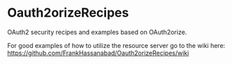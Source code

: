 Oauth2orizeRecipes
==================

OAuth2 security recipes and examples based on OAuth2orize.

For good examples of how to utilize the resource server go to the wiki here:
https://github.com/FrankHassanabad/Oauth2orizeRecipes/wiki
